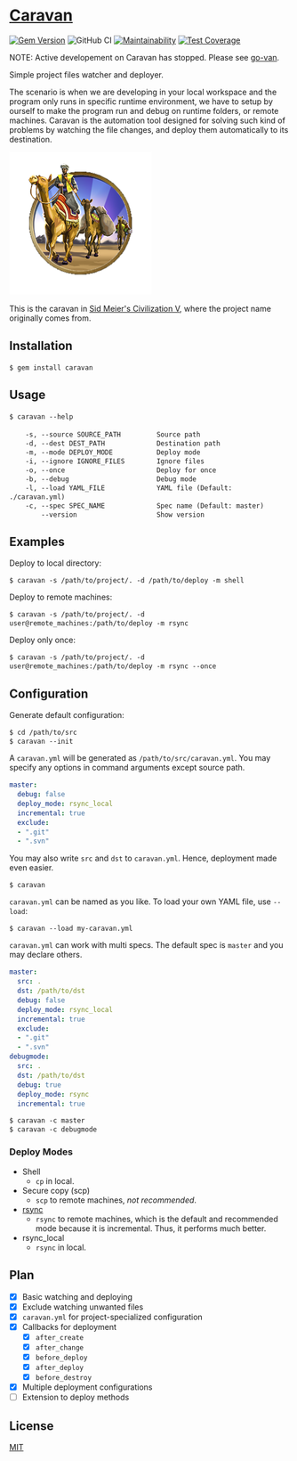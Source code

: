 # [Caravan](https://crispgm.github.io/caravan/)

[![Gem Version](https://badge.fury.io/rb/caravan.svg)](https://badge.fury.io/rb/caravan)
![GitHub CI](https://github.com/crispgm/caravan/workflows/build/badge.svg)
[![Maintainability](https://api.codeclimate.com/v1/badges/3d0007620855bd6ffea0/maintainability)](https://codeclimate.com/github/crispgm/caravan/maintainability)
[![Test Coverage](https://api.codeclimate.com/v1/badges/3d0007620855bd6ffea0/test_coverage)](https://codeclimate.com/github/crispgm/caravan/test_coverage)

NOTE: Active developement on Caravan has stopped. Please see [go-van](https://github.com/crispgm/go-van).

Simple project files watcher and deployer.

The scenario is when we are developing in your local workspace and the program only runs in specific runtime environment, we have to setup by ourself to make the program run and debug on runtime folders, or remote machines. Caravan is the automation tool designed for solving such kind of problems by watching the file changes, and deploy them automatically to its destination.

![](/assets/civ-5-caravan.png)

This is the caravan in [Sid Meier's Civilization V](http://www.civilization5.com/), where the project name originally comes from.

## Installation

```
$ gem install caravan
```

## Usage

```
$ caravan --help

    -s, --source SOURCE_PATH         Source path
    -d, --dest DEST_PATH             Destination path
    -m, --mode DEPLOY_MODE           Deploy mode
    -i, --ignore IGNORE_FILES        Ignore files
    -o, --once                       Deploy for once
    -b, --debug                      Debug mode
    -l, --load YAML_FILE             YAML file (Default: ./caravan.yml)
    -c, --spec SPEC_NAME             Spec name (Default: master)
        --version                    Show version
```

## Examples

Deploy to local directory:

```
$ caravan -s /path/to/project/. -d /path/to/deploy -m shell
```

Deploy to remote machines:

```
$ caravan -s /path/to/project/. -d user@remote_machines:/path/to/deploy -m rsync
```

Deploy only once:

```
$ caravan -s /path/to/project/. -d user@remote_machines:/path/to/deploy -m rsync --once
```

## Configuration

Generate default configuration:

```
$ cd /path/to/src
$ caravan --init
```

A `caravan.yml` will be generated as `/path/to/src/caravan.yml`. You may specify any options in command arguments except source path.

```yaml
master:
  debug: false
  deploy_mode: rsync_local
  incremental: true
  exclude:
  - ".git"
  - ".svn"
```

You may also write `src` and `dst` to `caravan.yml`. Hence, deployment made even easier.

```
$ caravan
```

`caravan.yml` can be named as you like. To load your own YAML file, use `--load`:

```
$ caravan --load my-caravan.yml
```

`caravan.yml` can work with multi specs. The default spec is `master` and you may declare others.

```yaml
master:
  src: .
  dst: /path/to/dst
  debug: false
  deploy_mode: rsync_local
  incremental: true
  exclude:
  - ".git"
  - ".svn"
debugmode:
  src: .
  dst: /path/to/dst
  debug: true
  deploy_mode: rsync
  incremental: true
```

```
$ caravan -c master
$ caravan -c debugmode
```

### Deploy Modes

* Shell
    * `cp` in local.
* Secure copy (scp)
    * `scp` to remote machines, _not recommended_.
* [rsync](https://rsync.samba.org/)
    * `rsync` to remote machines, which is the default and recommended mode because it is incremental. Thus, it performs much better.
* rsync_local
    * `rsync` in local.

## Plan

- [x] Basic watching and deploying
- [x] Exclude watching unwanted files
- [x] `caravan.yml` for project-specialized configuration
- [x] Callbacks for deployment
    - [x] `after_create`
    - [x] `after_change`
    - [x] `before_deploy`
    - [x] `after_deploy`
    - [x] `before_destroy`
- [x] Multiple deployment configurations
- [ ] Extension to deploy methods

## License

[MIT](/LICENSE)
